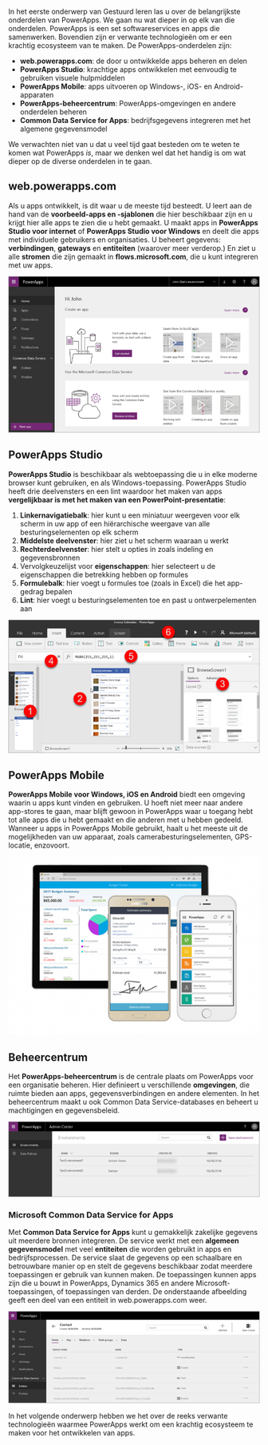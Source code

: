 In het eerste onderwerp van Gestuurd leren las u over de belangrijkste onderdelen van PowerApps. We gaan nu wat dieper in op elk van die onderdelen. PowerApps is een set softwareservices en apps die samenwerken. Bovendien zijn er verwante technologieën om er een krachtig ecosysteem van te maken. De PowerApps-onderdelen zijn:

* **web.powerapps.com**: de door u ontwikkelde apps beheren en delen
* **PowerApps Studio**: krachtige apps ontwikkelen met eenvoudig te gebruiken visuele hulpmiddelen
* **PowerApps Mobile**: apps uitvoeren op Windows-, iOS- en Android-apparaten
* **PowerApps-beheercentrum**: PowerApps-omgevingen en andere onderdelen beheren
* **Common Data Service for Apps**: bedrijfsgegevens integreren met het algemene gegevensmodel

We verwachten niet van u dat u veel tijd gaat besteden om te weten te komen wat PowerApps *is*, maar we denken wel dat het handig is om wat dieper op de diverse onderdelen in te gaan.

## <a name="webpowerappscom"></a>web.powerapps.com
Als u apps ontwikkelt, is dit waar u de meeste tijd besteedt. U leert aan de hand van de **voorbeeld-apps en -sjablonen** die hier beschikbaar zijn en u krijgt hier alle apps te zien die u hebt gemaakt. U maakt apps in **PowerApps Studio voor internet** of **PowerApps Studio voor Windows** en deelt die apps met individuele gebruikers en organisaties. U beheert gegevens: **verbindingen**, **gateways** en **entiteiten** (waarover meer verderop.) En ziet u alle **stromen** die zijn gemaakt in **flows.microsoft.com**, die u kunt integreren met uw apps.

![De site van web.powerapps.com](./media/learning-powerapps-parts/powerapps-web-site.png)

## <a name="powerapps-studio"></a>PowerApps Studio
**PowerApps Studio** is beschikbaar als webtoepassing die u in elke moderne browser kunt gebruiken, en als Windows-toepassing. PowerApps Studio heeft drie deelvensters en een lint waardoor het maken van apps **vergelijkbaar is met het maken van een PowerPoint-presentatie**:

1. **Linkernavigatiebalk**: hier kunt u een miniatuur weergeven voor elk scherm in uw app of een hiërarchische weergave van alle besturingselementen op elk scherm
2. **Middelste deelvenster**: hier ziet u het scherm waaraan u werkt
3. **Rechterdeelvenster**: hier stelt u opties in zoals indeling en gegevensbronnen
4. Vervolgkeuzelijst voor **eigenschappen**: hier selecteert u de eigenschappen die betrekking hebben op formules
5. **Formulebalk**: hier voegt u formules toe (zoals in Excel) die het app-gedrag bepalen
6. **Lint**: hier voegt u besturingselementen toe en past u ontwerpelementen aan

![PowerApps Studio](./media/learning-powerapps-parts/powerapps-studio.png)

## <a name="powerapps-mobile"></a>PowerApps Mobile
**PowerApps Mobile voor Windows, iOS en Android** biedt een omgeving waarin u apps kunt vinden en gebruiken. U hoeft niet meer naar andere app-stores te gaan, maar blijft gewoon in PowerApps waar u toegang hebt tot alle apps die u hebt gemaakt en die anderen met u hebben gedeeld. Wanneer u apps in PowerApps Mobile gebruikt, haalt u het meeste uit de mogelijkheden van uw apparaat, zoals camerabesturingselementen, GPS-locatie, enzovoort.

![PowerApps Mobile](./media/learning-powerapps-parts/powerapps-mobile.png)

## <a name="admin-center"></a>Beheercentrum
Het **PowerApps-beheercentrum** is de centrale plaats om PowerApps voor een organisatie beheren. Hier definieert u verschillende **omgevingen**, die ruimte bieden aan apps, gegevensverbindingen en andere elementen. In het beheercentrum maakt u ook Common Data Service-databases en beheert u machtigingen en gegevensbeleid.

![PowerApps-beheercentrum](./media/learning-powerapps-parts/powerapps-admin-center.png)

### <a name="microsoft-common-data-service-for-apps"></a>Microsoft Common Data Service for Apps
Met **Common Data Service for Apps** kunt u gemakkelijk zakelijke gegevens uit meerdere bronnen integreren. De service werkt met een **algemeen gegevensmodel** met veel **entiteiten** die worden gebruikt in apps en bedrijfsprocessen. De service slaat de gegevens op een schaalbare en betrouwbare manier op en stelt de gegevens beschikbaar zodat meerdere toepassingen er gebruik van kunnen maken. De toepassingen kunnen apps zijn die u bouwt in PowerApps, Dynamics 365 en andere Microsoft-toepassingen, of toepassingen van derden. De onderstaande afbeelding geeft een deel van een entiteit in web.powerapps.com weer.

![PowerApps - entiteit Contact](./media/learning-powerapps-parts/powerapps-contact.png)

In het volgende onderwerp hebben we het over de reeks verwante technologieën waarmee PowerApps werkt om een krachtig ecosysteem te maken voor het ontwikkelen van apps.

